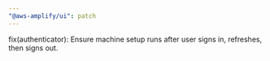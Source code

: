 ```yaml
---
"@aws-amplify/ui": patch
---
```


fix(authenticator): Ensure machine setup runs after user signs in, refreshes, then signs out.
